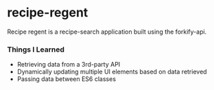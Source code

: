 # recipe-regent

Recipe regent is a recipe-search application built using the forkify-api.

### Things I Learned
- Retrieving data from a 3rd-party API
- Dynamically updating multiple UI elements based on data retrieved
- Passing data between ES6 classes

